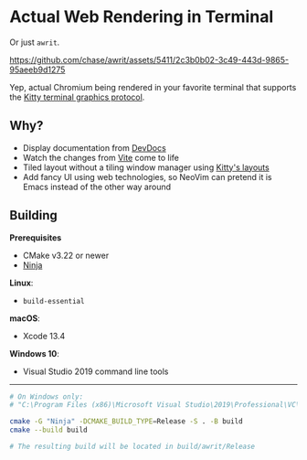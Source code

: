 # Actual Web Rendering in Terminal

Or just `awrit`.

https://github.com/chase/awrit/assets/5411/2c3b0b02-3c49-443d-9865-95aeeb9d1275

Yep, actual Chromium being rendered in your favorite terminal that supports the [Kitty terminal graphics protocol](https://sw.kovidgoyal.net/kitty/graphics-protocol/).

## Why?

- Display documentation from [DevDocs](https://devdocs.io)
- Watch the changes from [Vite](https://vitejs.dev) come to life
- Tiled layout without a tiling window manager using [Kitty's layouts](https://sw.kovidgoyal.net/kitty/layouts/)
- Add fancy UI using web technologies, so NeoVim can pretend it is Emacs instead of the other way around

## Building

**Prerequisites**

- CMake v3.22 or newer
- [Ninja](https://github.com/ninja-build/ninja/releases)


**Linux**:
  - `build-essential`

**macOS**:
  - Xcode 13.4

**Windows 10**:
  - Visual Studio 2019 command line tools

---

``` bash
# On Windows only:
# "C:\Program Files (x86)\Microsoft Visual Studio\2019\Professional\VC\Auxiliary\Build\vcvars64.bat"

cmake -G "Ninja" -DCMAKE_BUILD_TYPE=Release -S . -B build
cmake --build build

# The resulting build will be located in build/awrit/Release
```
